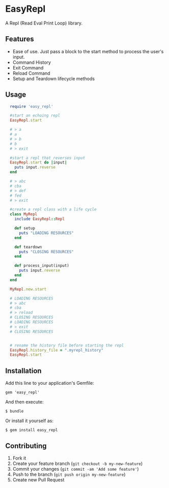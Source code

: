 # EasyRepl

A Repl (Read Eval Print Loop) library.

## Features

  * Ease of use.  Just pass a block to the start method to process the user's input.
  * Command History
  * Exit Command
  * Reload Command
  * Setup and Teardown lifecycle methods

## Usage

```ruby
  require 'easy_repl'

  #start an echoing repl
  EasyRepl.start

  # > a
  # a
  # > b
  # b
  # > exit

  #start a repl that reverses input
  EasyRepl.start do |input|
    puts input.reverse
  end

  # > abc
  # cba
  # > def
  # fed
  # > exit

  #create a repl class with a life cycle
  class MyRepl
    include EasyRepl::Repl

    def setup
      puts "LOADING RESOURCES"
    end

    def teardown
      puts "CLOSING RESOURCES"
    end

    def process_input(input)
      puts input.reverse
    end
  end

  MyRepl.new.start

  # LOADING RESOURCES
  # > abc
  # cba
  # > reload
  # CLOSING RESOURCES
  # LOADING RESOURCES
  # > exit
  # CLOSING RESOURCES


  # rename the history file before starting the repl
  EasyRepl.history_file = ".myrepl_history"
  EasyRepl.start
```

## Installation

Add this line to your application's Gemfile:

    gem 'easy_repl'

And then execute:

    $ bundle

Or install it yourself as:

    $ gem install easy_repl


## Contributing

1. Fork it
2. Create your feature branch (`git checkout -b my-new-feature`)
3. Commit your changes (`git commit -am 'Add some feature'`)
4. Push to the branch (`git push origin my-new-feature`)
5. Create new Pull Request
